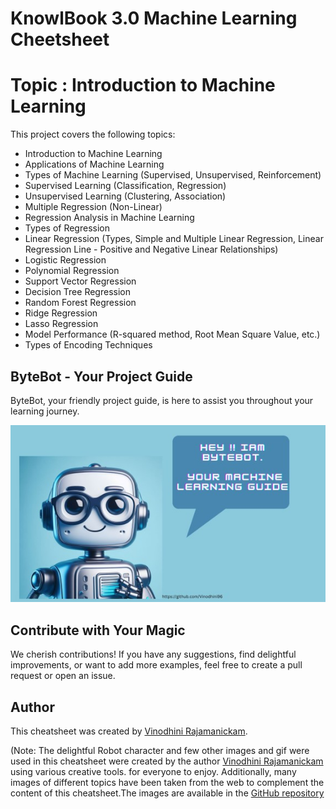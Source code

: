# KnowlBook 3.0 Machine Learning Cheetsheet
# Topic : Introduction to Machine Learning

This project covers the following topics:

- Introduction to Machine Learning
- Applications of Machine Learning
- Types of Machine Learning (Supervised, Unsupervised, Reinforcement)
- Supervised Learning (Classification, Regression)
- Unsupervised Learning (Clustering, Association)
- Multiple Regression (Non-Linear)
- Regression Analysis in Machine Learning
- Types of Regression
- Linear Regression (Types, Simple and Multiple Linear Regression, Linear Regression Line - Positive and Negative Linear Relationships)
- Logistic Regression
- Polynomial Regression
- Support Vector Regression
- Decision Tree Regression
- Random Forest Regression
- Ridge Regression
- Lasso Regression
- Model Performance (R-squared method, Root Mean Square Value, etc.)
- Types of Encoding Techniques

## ByteBot - Your Project Guide

ByteBot, your friendly project guide, is here to assist you throughout your learning journey.

![ByteBot](https://github.com/Vinodhini96/KnowlBook_ML_Cheetsheet/blob/main/KnowlBook_3.0_final/Your%20paragraph%20text%20(2).jpg)


##  Contribute with Your Magic
We cherish contributions! If you have any suggestions, find delightful improvements, or want to add more examples, feel free to create a  pull request or open an issue.

##  Author 
This cheatsheet was created by [Vinodhini Rajamanickam](https://github.com/Vinodhini96).

(Note: The delightful Robot character and few other images and gif were used in this cheatsheet were created by the author [Vinodhini Rajamanickam](https://github.com/Vinodhini96) using various creative tools. for everyone to enjoy. Additionally, many images of different topics  have been taken from the web to complement the content of this cheatsheet.The images are available in the [GitHub repository](https://github.com/Vinodhini96/KnowlBook_ML_Cheetsheet/tree/main/KnowlBook_3.0_final)
